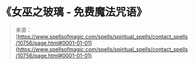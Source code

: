<!--yml

分类：未分类

日期：2024-06-12 18:47:32

-->

# 《女巫之玻璃 - 免费魔法咒语》

> 来源：[https://www.spellsofmagic.com/spells/spiritual_spells/contact_spells/10756/page.html#0001-01-01](https://www.spellsofmagic.com/spells/spiritual_spells/contact_spells/10756/page.html#0001-01-01)
